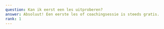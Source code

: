 ```yaml
---
question: Kan ik eerst een les uitproberen?
answer: Absoluut! Een eerste les of coachingsessie is steeds gratis.
rank: 1
---
```


